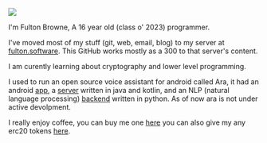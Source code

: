 ![](https://64.media.tumblr.com/6bdba90a9c958b140fd31e10d78199c5/tumblr_mwhlbk3f1u1qle36ko4_500.gif)

I'm Fulton Browne, A 16 year old (class o' 2023) programmer.

I've moved most of my stuff (git, web, email, blog) to my server at [fulton.software](http://fulton.software). This GitHub works mostly as a 300 to that server's content.

I am curently learning about cryptography and lower level programming.

I used to run an open source voice assistant for android called Ara, it had an android [app](https://github.com/FultonBrowne/Ara-android), a [server](https://github.com/FultonBrowne/Ara-Server) written in java and kotlin, and an NLP (natural language processing) [backend](https://github.com/FultonBrowne/ara-nlp) written in python. As of now ara is not under active devolpment.

I really enjoy coffee, you can buy me one [here](https://www.buymeacoffee.com/28EcqNL) you can also give my any erc20 tokens [here](https://etherscan.io/address/0xe7d960ee16d6fcddeb66b0afbbfa051f61ef0e6c).
